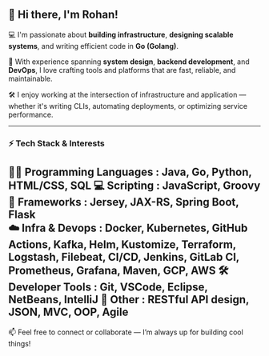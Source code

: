 ## 👋 Hi there, I'm Rohan!

💻 I'm passionate about **building infrastructure**, **designing scalable systems**, and writing efficient code in **Go (Golang)**.

🚀 With experience spanning **system design**, **backend development**, and **DevOps**, I love crafting tools and platforms that are fast, reliable, and maintainable.

🛠️ I enjoy working at the intersection of infrastructure and application — whether it's writing CLIs, automating deployments, or optimizing service performance.

---
### ⚡ Tech Stack & Interests

👨‍💻 **Programming Languages** : Java, Go, Python, HTML/CSS, SQL
💻 **Scripting** : JavaScript, Groovy
🌱 **Frameworks** : Jersey, JAX-RS, Spring Boot, Flask  
☁️ **Infra & Devops** : Docker, Kubernetes, GitHub Actions, Kafka, Helm, Kustomize, Terraform, Logstash, Filebeat, CI/CD, Jenkins, GitLab CI, Prometheus, Grafana, Maven, GCP, AWS
🛠️ **Developer Tools** : Git, VSCode, Eclipse, NetBeans, IntelliJ
🔗 **Other** : RESTful API design, JSON, MVC, OOP, Agile
---

📫 Feel free to connect or collaborate — I’m always up for building cool things!

